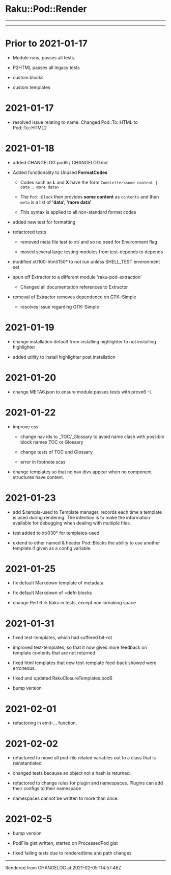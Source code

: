 # Raku::Pod::Render

----

----
# Prior to 2021-01-17
*  Module runs, passes all tests.

*  P2HTML passes all legacy tests

*  custom blocks

*  custom templates

# 2021-01-17
*  resolved issue relating to name. Changed Pod::To::HTML to Pod::To::HTML2

# 2021-01-18
*  added CHANGELOG.pod6 / CHANGELOD.md

*  Added functionality to Unused **FormatCodes**

	*  Codes such as **L** and **X** have the form `CodeLetter<some content | data ; more data> `

	*  The `Pod::Block` then provides **some content** as `contents` and then `meta` is a list of **'data', 'more data'**

	*  This syntax is applied to all non-standard format codes

*  added new test for formatting

*  refactored tests

	*  removed meta file test to xt/ and so no need for Environment flag

	*  moved several large testing modules from test-depends to depends

*  modified xt/100-html/150* to not run unless SHELL_TEST environment set

*  spun off Extractor to a different module 'raku-pod-extraction'

	*  Changed all documentation references to Extractor

*  removal of Extractor removes dependence on GTK::Simple

	*  resolves issue regarding GTK::Simple

# 2021-01-19
*  change installation default from installing highlighter to not installing highlighter

*  added utility to install highlighter post installation

# 2021-01-20
*  change META6.json to ensure module passes tests with prove6 -I.

# 2021-01-22
*  improve css

	*  change nav ids to _TOC/_Glossary to avoid name clash with possible block names TOC or Glossary

	*  change tests of TOC and Glossary

	*  error in footnote scss

*  change templates so that no nav divs appear when no component structures have content.

# 2021-01-23
*  add $.templs-used to Template manager. records each time a template is used during rendering. The intention is to make the information available for debugging when dealing with multiple files.

*  test added to xt/030* for templates-used

*  extend to other named & header Pod::Blocks the ability to use another template if given as a config variable.

# 2021-01-25
*  fix default Markdown template of metadata

*  fix default Markdown of =defn blocks

*  change Perl 6 => Raku in tests, except non-breaking space

# 2021-01-31
*  fixed test-templates, which had suffered bit-rot

*  improved test-templates, so that it now gives more feedback on template contents that are not returned

*  fixed html templates that new test-template feed-back showed were erroneous.

*  fixed and updated RakuClosureTemplates.pod6

*  bump version

# 2021-02-01
*  refactoring in emit-... function.

# 2021-02-02
*  refactored to move all pod-file related variables out to a class that is reinstantiated

*  changed tests because an object not a hash is returned.

*  refactored to change rules for plugin and namespaces. Plugins can add their configs to their namespace

*  namespaces cannot be written to more than once.

# 2021-02-5


*  bump version

*  PodFile gist written, started on ProcessedPod gist

*  fixed failing tests due to renderedtime and path changes





----
Rendered from CHANGELOG at 2021-02-05T14:57:46Z